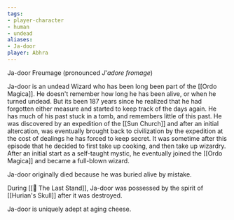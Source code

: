 ```yaml
---
tags:
- player-character
- human
- undead
aliases:
- Ja-door
player: Abhra
---
```


Ja-door Freumage (pronounced *J'adore fromage*) 

Ja-door is an undead Wizard who has been long been part of the [[Ordo Magica]]. He doesn't remember how long he has been alive, or when he turned undead. But its been 187 years since he realized that he had forgotten either measure and started to keep track of the days again. He has much of his past stuck in a tomb, and remembers little of this past. He was discovered by an expedition of the [[Sun Church]] and after an initial altercation, was eventually brought back to civilization by the expedition at the cost of dealings he has forced to keep secret. It was sometime after this episode that he decided to first take up cooking, and then take up wizardry. After an initial start as a self-taught mystic, he eventually joined the [[Ordo Magica]] and became a full-blown wizard.

Ja-door originally died because he was buried alive by mistake.

During [[📓 The Last Stand]], Ja-door was possessed by the spirit of [[Hurian's Skull]] after it was destroyed.

Ja-door is uniquely adept at aging cheese.